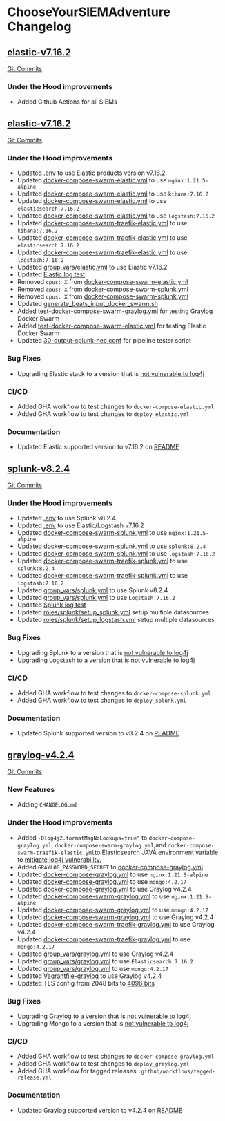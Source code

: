 # ChooseYourSIEMAdventure Changelog

<a name="ChooseYourSIEMAdventure-v1.1"></a>
## [elastic-v7.16.2](https://github.com/CptOfEvilMinions/ChooseYourSIEMAdventure/releases/tag/ChooseYourSIEMAdventure-v1.1)

[Git Commits](https://github.com/CptOfEvilMinions/ChooseYourSIEMAdventure/compare/ChooseYourSIEMAdventure-v1.0.0...ChooseYourSIEMAdventure-v1.1)

### Under the Hood improvements

- Added Github Actions for all SIEMs

<a name="elastic-v7.16.2"></a>
## [elastic-v7.16.2](https://github.com/CptOfEvilMinions/ChooseYourSIEMAdventure/releases/tag/elastic-v7.16.2)

[Git Commits](https://github.com/CptOfEvilMinions/ChooseYourSIEMAdventure/compare/splunk-v8.2.4...elastic-v7.16.2)


### Under the Hood improvements
- Updated [.env](.env#L1) to use Elastic products version v7.16.2
- Updated [docker-compose-swarm-elastic.yml](docker-compose-swarm-elastic.yml#L5) to use `nginx:1.21.5-alpine`
- Updated [docker-compose-swarm-elastic.yml](docker-compose-swarm-elastic.yml#L40) to use `kibana:7.16.2`
- Updated [docker-compose-swarm-elastic.yml](docker-compose-swarm-elastic.yml#L73) to use `elasticsearch:7.16.2`
- Updated [docker-compose-swarm-elastic.yml](docker-compose-swarm-elastic.yml#L124) to use `logstash:7.16.2`
- Updated [docker-compose-swarm-traefik-elastic.yml](docker-compose-swarm-elastic.yml#L5) to use `kibana:7.16.2`
- Updated [docker-compose-swarm-traefik-elastic.yml](docker-compose-swarm-elastic.yml#L44) to use `elasticsearch:7.16.2`
- Updated [docker-compose-swarm-traefik-elastic.yml](docker-compose-swarm-elastic.yml#L95) to use `logstash:7.16.2`
- Updated [group_vars/elastic.yml](group_vars/elastic.yml#L4) to use Elastic v7.16.2
- Updated [Elastic log test](pipeline_testers/beats_input_test.py#L115)
- Removed `cpus: X` from [docker-compose-swarm-elastic.yml](docker-compose-swarm-elastic.yml)
- Removed `cpus: X` from [docker-compose-swarm-splunk.yml](docker-compose-swarm-splunk.yml)
- Removed `cpus: X` from [docker-compose-swarm-splunk.yml](docker-compose-swarm-splunk.yml)
- Updated [generate_beats_input_docker_swarm.sh](conf/docker/graylog/generate_beats_input_docker_swarm.sh)
- Added [test-docker-compose-swarm-graylog.yml](.github/workflows/test-docker-compose-swarm-graylog.yml) for testing Graylog Docker Swarm
- Added [test-docker-compose-swarm-elastic.yml](.github/workflows/test-docker-compose-swarm-elastic.yml) for testing Elastic Docker Swarm
- Updated [30-output-splunk-hec.conf](conf/docker/splunk/30-output-splunk-hec.conf#L28) for pipeline tester script

### Bug Fixes

- Upgrading Elastic stack to a version that is [not vulnerable to log4j](https://www.elastic.co/blog/new-elasticsearch-and-logstash-releases-upgrade-apache-log4j2)

### CI/CD

- Added GHA workflow to test changes to `docker-compose-elastic.yml`
- Added GHA workflow to test changes to `deploy_elastic.yml`

### Documentation

- Updated Elastic supported version to v7.16.2 on [README](README.md)

<a name="splunk-v8.2.4"></a>
## [splunk-v8.2.4](https://github.com/CptOfEvilMinions/ChooseYourSIEMAdventure/releases/tag/splunk-v8.2.4)

[Git Commits](https://github.com/CptOfEvilMinions/ChooseYourSIEMAdventure/compare/graylog-v4.2.4...splunk-v8.2.4)


### Under the Hood improvements

- Updated [.env](.env#L2) to use Splunk v8.2.4
- Updated [.env](.env#L1) to use Elastic/Logstash v7.16.2
- Updated [docker-compose-swarm-splunk.yml](docker-compose-swarm-splunk.yml#L5) to use `nginx:1.21.5-alpine`
- Updated [docker-compose-swarm-splunk.yml](docker-compose-swarm-splunk.yml#L42) to use `splunk:8.2.4`
- Updated [docker-compose-swarm-splunk.yml](docker-compose-swarm-splunk.yml#L42) to use `logstash:7.16.2`
- Updated [docker-compose-swarm-traefik-splunk.yml](docker-compose-swarm-traefik-splunk.yml#L5) to use `splunk:8.2.4`
- Updated [docker-compose-swarm-traefik-splunk.yml](docker-compose-swarm-traefik-splunk.yml#L38) to use `logstash:7.16.2`
- Updated [group_vars/splunk.yml](group_vars/splunk.yml#L3) to use Splunk v8.2.4
- Updated [group_vars/splunk.yml](group_vars/splunk.yml#L10) to use `Logstash:7.16.2`
- Updated [Splunk log test](pipeline_testers/beats_input_test.py)
- Updated [roles/splunk/setup_splunk.yml](roles/splunk/setup_splunk.yml) setup multiple datasources
- Updated [roles/splunk/setup_logstash.yml](roles/splunk/setup_logstash.yml) setup multiple datasources

### Bug Fixes

- Upgrading Splunk to a version that is [not vulnerable to log4j](https://www.splunk.com/en_us/blog/bulletins/splunk-security-advisory-for-apache-log4j-cve-2021-44228.html)
- Upgrading Logstash to a version that is [not vulnerable to log4j](https://discuss.elastic.co/t/apache-log4j2-remote-code-execution-rce-vulnerability-cve-2021-44228-esa-2021-31/291476)

### CI/CD

- Added GHA workflow to test changes to `docker-compose-splunk.yml`
- Added GHA workflow to test changes to `deploy_splunk.yml`

### Documentation

- Updated Splunk supported version to v8.2.4 on [README](README.md)

<a name="graylog-v4.2.4"></a>
## [graylog-v4.2.4](https://github.com/CptOfEvilMinions/ChooseYourSIEMAdventure/releases/tag/graylog-v4.2.4)

[Git Commits](https://github.com/CptOfEvilMinions/ChooseYourSIEMAdventure/compare/splunk-v8.2...graylog-v4.2.4)

### New Features

- Adding `CHANGELOG.md`

### Under the Hood improvements
- Added `-Dlog4j2.formatMsgNoLookups=true"` to `docker-compose-graylog.yml`, `docker-compose-swarm-graylog.yml`,and `docker-compose-swarm-traefik-elastic.yml`to Elasticsearch JAVA environment variable to [mitigate log4j vulnerability.](https://github.com/elastic/elasticsearch/issues/81618#issuecomment-991000240)
- Added `GRAYLOG_PASSWORD_SECRET` to [docker-compose-graylog.yml](docker-compose-graylog.yml#L37)
- Updated [docker-compose-graylog.yml](.env#L7) to use `nginx:1.21.5-alpine`
- Updated [docker-compose-graylog.yml](docker-compose-graylog.yml#L56) to use `mongo:4.2.17`
- Updated [docker-compose-graylog.yml](.env#L3) to use Graylog v4.2.4
- Updated [docker-compose-swarm-graylog.yml](docker-compose-swarm-graylog.yml#L5) to use `nginx:1.21.5-alpine`
- Updated [docker-compose-swarm-graylog.yml](docker-compose-swarm-graylog.yml#L91) to use `mongo:4.2.17`
- Updated [docker-compose-swarm-graylog.yml](docker-compose-swarm-graylog.yml#L40) to use Graylog v4.2.4
- Updated [docker-compose-swarm-traefik-graylog.yml](docker-compose-swarm-traefik-graylog.yml#L5) to use Graylog v4.2.4
- Updated [docker-compose-swarm-traefik-graylog.yml](docker-compose-swarm-traefik-graylog.yml#L64) to use `mongo:4.2.17`
- Updated [group_vars/graylog.yml](group_vars/graylog.yml#L4) to use Graylog v4.2.4
- Updated [group_vars/graylog.yml](group_vars/graylog.yml#L16) to use `Elasticsearch:7.16.2`
- Updated [group_vars/graylog.yml](group_vars/graylog.yml#L22) to use `mongo:4.2.17`
- Updated [Vagrantfile-graylog](group_vars/graylog.yml#L4) to use Graylog v4.2.4
- Updated TLS config from 2048 bits to [4096 bits](conf/tls/tls.conf#L2)

### Bug Fixes

- Upgrading Graylog to a version that is [not vulnerable to log4j](https://www.graylog.org/post/graylog-update-for-log4j)
- Upgrading Mongo to a version that is [not vulnerable to log4j](https://www.mongodb.com/blog/post/log4shell-vulnerability-cve-2021-44228-and-mongodb)

### CI/CD

- Added GHA workflow to test changes to `docker-compose-graylog.yml`
- Added GHA workflow to test changes to `deploy_graylog.yml`
- Added GHA workflow for tagged releases `.github/workflows/tagged-release.yml`

### Documentation

- Updated Graylog supported version to v4.2.4 on [README](README.md)
